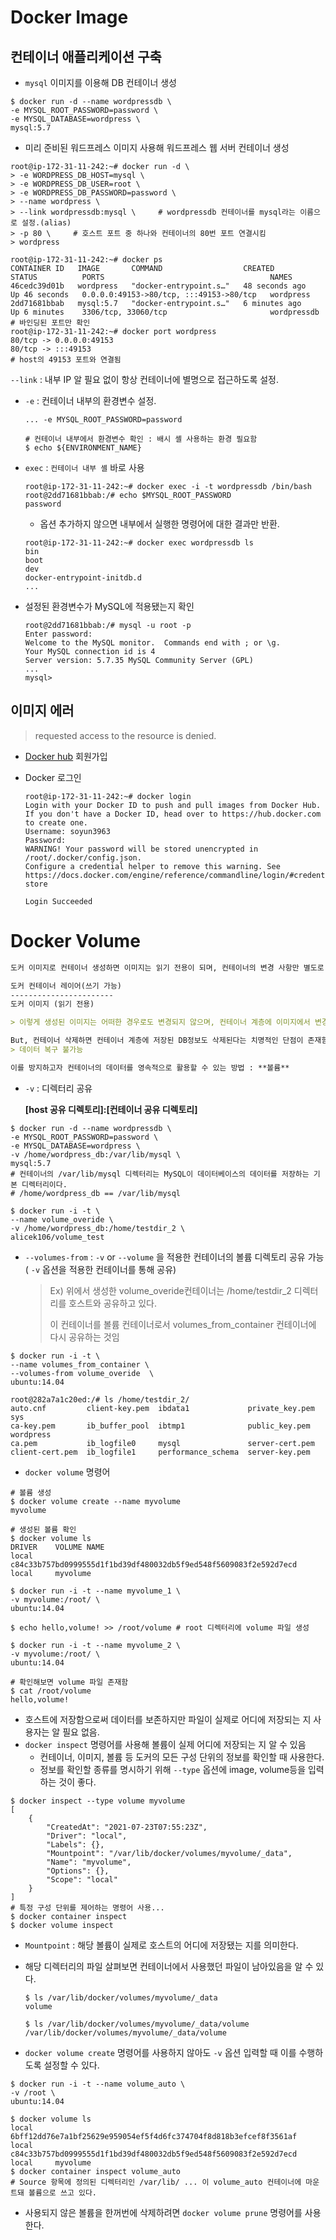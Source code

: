 # Docker Image

## 컨테이너 애플리케이션 구축

* `mysql` 이미지를 이용해 DB 컨테이너 생성

```shell
$ docker run -d --name wordpressdb \
-e MYSQL_ROOT_PASSWORD=password \
-e MYSQL_DATABASE=wordpress \
mysql:5.7
```

* 미리 준비된 워드프레스 이미지 사용해 워드프레스 웹 서버 컨테이너 생성

```shell
root@ip-172-31-11-242:~# docker run -d \
> -e WORDPRESS_DB_HOST=mysql \
> -e WORDPRESS_DB_USER=root \
> -e WORDPRESS_DB_PASSWORD=password \
> --name wordpress \
> --link wordpressdb:mysql \     # wordpressdb 컨테이너를 mysql라는 이름으로 설정.(alias)
> -p 80 \     # 호스트 포트 중 하나와 컨테이너의 80번 포트 연결시킴
> wordpress
```

```shell
root@ip-172-31-11-242:~# docker ps
CONTAINER ID   IMAGE       COMMAND                  CREATED          STATUS          PORTS                                     NAMES
46cedc39d01b   wordpress   "docker-entrypoint.s…"   48 seconds ago   Up 46 seconds   0.0.0.0:49153->80/tcp, :::49153->80/tcp   wordpress
2dd71681bbab   mysql:5.7   "docker-entrypoint.s…"   6 minutes ago    Up 6 minutes    3306/tcp, 33060/tcp                       wordpressdb
# 바인딩된 포트만 확인
root@ip-172-31-11-242:~# docker port wordpress
80/tcp -> 0.0.0.0:49153
80/tcp -> :::49153
# host의 49153 포트와 연결됨
```



`--link` : 내부 IP 알 필요 없이 항상 컨테이너에 별명으로 접근하도록 설정.

* `-e` : 컨테이너 내부의 환경변수 설정.

  ```shell
  ... -e MYSQL_ROOT_PASSWORD=password
  
  # 컨테이너 내부에서 환경변수 확인 : 배시 셸 사용하는 환경 필요함
  $ echo ${ENVIRONMENT_NAME}
  ```

* `exec` : `컨테이너 내부 셸` 바로 사용

  ```shell
  root@ip-172-31-11-242:~# docker exec -i -t wordpressdb /bin/bash
  root@2dd71681bbab:/# echo $MYSQL_ROOT_PASSWORD
  password
  ```

  * 옵션 추가하지 않으면 내부에서 실행한 명령어에 대한 결과만 반환.

  ```shell
  root@ip-172-31-11-242:~# docker exec wordpressdb ls
  bin
  boot
  dev
  docker-entrypoint-initdb.d
  ...
  ```

* 설정된 환경변수가 MySQL에 적용됐는지 확인

  ```shell
  root@2dd71681bbab:/# mysql -u root -p
  Enter password: 
  Welcome to the MySQL monitor.  Commands end with ; or \g.
  Your MySQL connection id is 4
  Server version: 5.7.35 MySQL Community Server (GPL)
  ...
  mysql> 
  ```

  

## 이미지 에러

> requested access to the resource is denied. 

* [Docker hub](https://hub.docker.com/signup) 회원가입

* Docker 로그인

  ```shell
  root@ip-172-31-11-242:~# docker login
  Login with your Docker ID to push and pull images from Docker Hub. If you don't have a Docker ID, head over to https://hub.docker.com to create one.
  Username: soyun3963
  Password: 
  WARNING! Your password will be stored unencrypted in /root/.docker/config.json.
  Configure a credential helper to remove this warning. See
  https://docs.docker.com/engine/reference/commandline/login/#credentials-store
  
  Login Succeeded
  ```



# Docker Volume

```markdown
도커 이미지로 컨테이너 생성하면 이미지는 읽기 전용이 되며, 컨테이너의 변경 사항만 별도로 저장해서 각 컨테이너의 정보를 보존한다.

도커 컨테이너 레이어(쓰기 가능)
-----------------------
도커 이미지 (읽기 전용)

> 이렇게 생성된 이미지는 어떠한 경우로도 변경되지 않으며, 컨테이너 계층에 이미지에서 변경된 파일시스템을 저장한다.
```

```markdown
But, 컨테이너 삭제하면 컨테이너 계층에 저장된 DB정보도 삭제된다는 치명적인 단점이 존재함.
> 데이터 복구 불가능

이를 방지하고자 컨테이너의 데이터를 영속적으로 활용할 수 있는 방법 : **볼륨**
```

- `-v` : 디렉터리 공유

  **[host 공유 디렉토리]:[컨테이너 공유 디렉토리]**

```shell
$ docker run -d --name wordpressdb \
-e MYSQL_ROOT_PASSWORD=password \
-e MYSQL_DATABASE=wordpress \
-v /home/wordpress_db:/var/lib/mysql \
mysql:5.7
# 컨테이너의 /var/lib/mysql 디렉터리는 MySQL이 데이터베이스의 데이터를 저장하는 기본 디렉터리이다.
# /home/wordpress_db == /var/lib/mysql
```

```shell
$ docker run -i -t \
--name volume_overide \
-v /home/wordpress_db:/home/testdir_2 \
alicek106/volume_test
```

* `--volumes-from` : `-v` or `--volume` 을 적용한 컨테이너의 볼륨 디렉토리 공유 가능 ( `-v`  옵션을 적용한 컨테이너를 통해 공유)

  > Ex) 위에서 생성한 volume_overide컨테이너는 /home/testdir_2 디렉터리를 호스트와 공유하고 있다. 
  >
  > 이 컨테이너를 볼륨 컨테이너로서 volumes_from_container 컨테이너에 다시 공유하는 것임

```shell
$ docker run -i -t \
--name volumes_from_container \
--volumes-from volume_overide  \
ubuntu:14.04

root@282a7a1c20ed:/# ls /home/testdir_2/
auto.cnf         client-key.pem  ibdata1             private_key.pem  sys
ca-key.pem       ib_buffer_pool  ibtmp1              public_key.pem   wordpress
ca.pem           ib_logfile0     mysql               server-cert.pem
client-cert.pem  ib_logfile1     performance_schema  server-key.pem
```

* `docker volume` 명령어

```shell
# 볼륨 생성
$ docker volume create --name myvolume
myvolume

# 생성된 볼륨 확인
$ docker volume ls
DRIVER    VOLUME NAME
local     c84c33b757bd0999555d1f1bd39df480032db5f9ed548f5609083f2e592d7ecd
local     myvolume
```

```shell
$ docker run -i -t --name myvolume_1 \
-v myvolume:/root/ \
ubuntu:14.04

$ echo hello,volume! >> /root/volume # root 디렉터리에 volume 파일 생성
```

```shell
$ docker run -i -t --name myvolume_2 \
-v myvolume:/root/ \
ubuntu:14.04

# 확인해보면 volume 파일 존재함
$ cat /root/volume
hello,volume!
```

* 호스트에 저장함으로써 데이터를 보존하지만 파일이 실제로 어디에 저장되는 지 사용자는 알 필요 없음.
* `docker inspect` 명령어를 사용해 볼륨이 실제 어디에 저장되는 지 알 수 있음
  * 컨테이너, 이미지, 볼륨 등 도커의 모든 구성 단위의 정보를 확인할 때 사용한다.
  * 정보를 확인할 종류를 명시하기 위해 `--type` 옵션에 image, volume등을 입력하는 것이 좋다.

```shell
$ docker inspect --type volume myvolume
[
    {
        "CreatedAt": "2021-07-23T07:55:23Z",
        "Driver": "local",
        "Labels": {},
        "Mountpoint": "/var/lib/docker/volumes/myvolume/_data",
        "Name": "myvolume",
        "Options": {},
        "Scope": "local"
    }
]
# 특정 구성 단위를 제어하는 명령어 사용...
$ docker container inspect
$ docker volume inspect
```

* `Mountpoint` : 해당 볼륨이 실제로 호스트의 어디에 저장됐는 지를 의미한다.

* 해당 디렉터리의 파일 살펴보면 컨테이너에서 사용했던 파일이 남아있음을 알 수 있다.

  ```shell
  $ ls /var/lib/docker/volumes/myvolume/_data
  volume
  
  $ ls /var/lib/docker/volumes/myvolume/_data/volume
  /var/lib/docker/volumes/myvolume/_data/volume
  ```

* `docker volume create` 명령어를 사용하지 않아도 `-v` 옵션 입력할 때 이를 수행하도록 설정할 수 있다.

```shell
$ docker run -i -t --name volume_auto \
-v /root \
ubuntu:14.04

$ docker volume ls
local     6bff12dd76e7a1bf25629e959054ef5f4d6fc374704f8d818b3efcef8f3561af
local     c84c33b757bd0999555d1f1bd39df480032db5f9ed548f5609083f2e592d7ecd
local     myvolume
$ docker container inspect volume_auto
# Source 항목에 정의된 디렉터리인 /var/lib/ ... 이 volume_auto 컨테이너에 마운트돼 볼륨으로 쓰고 있다.
```

* 사용되지 않은 볼륨을 한꺼번에 삭제하려면 `docker volume prune` 명령어를 사용한다.



